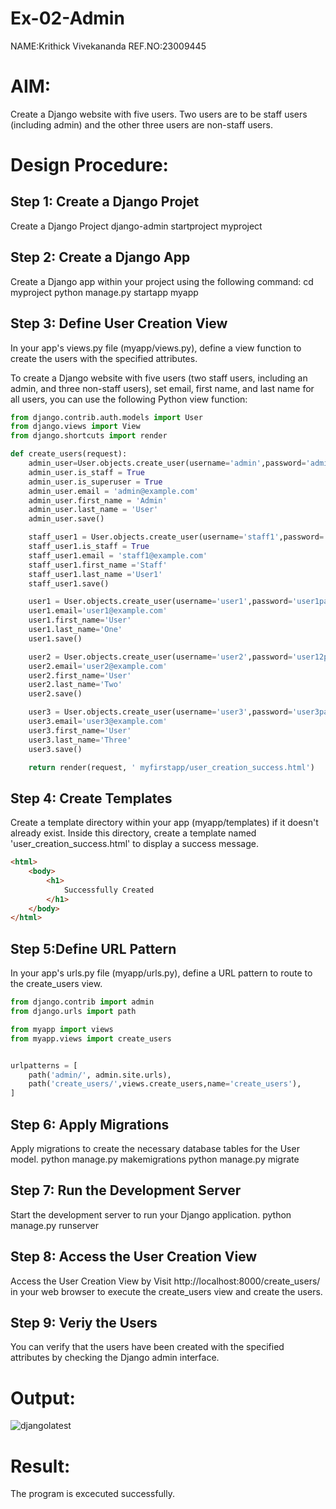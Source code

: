 # Ex-02-Admin
NAME:Krithick Vivekananda
REF.NO:23009445

# AIM:
Create a Django website with five users. Two users are to be staff users (including admin) and the other three users are non-staff users.


# Design Procedure:

## Step 1: Create a Django Projet
Create a Django Project 
django-admin startproject myproject
## Step 2: Create a Django App
Create a Django app within your project using the following command:
cd myproject
python manage.py startapp myapp
## Step 3: Define User Creation View

In your app's views.py file (myapp/views.py), define a view function to create the users with the specified attributes.

To create a Django website with five users (two staff users, including an admin, and three non-staff users), set email, first name, and last name for all users, you can use the following Python view function:
```python
from django.contrib.auth.models import User
from django.views import View
from django.shortcuts import render

def create_users(request):
    admin_user=User.objects.create_user(username='admin',password='adminpass')
    admin_user.is_staff = True
    admin_user.is_superuser = True
    admin_user.email = 'admin@example.com'
    admin_user.first_name = 'Admin'
    admin_user.last_name = 'User'
    admin_user.save()

    staff_user1 = User.objects.create_user(username='staff1',password='staffipass')
    staff_user1.is_staff = True
    staff_user1.email = 'staff1@example.com'
    staff_user1.first_name ='Staff'
    staff_user1.last_name ='User1'
    staff_user1.save()

    user1 = User.objects.create_user(username='user1',password='user1pass')
    user1.email='user1@example.com'
    user1.first_name='User'
    user1.last_name='One'
    user1.save()

    user2 = User.objects.create_user(username='user2',password='user12pass')
    user2.email='user2@example.com'
    user2.first_name='User'
    user2.last_name='Two'
    user2.save()

    user3 = User.objects.create_user(username='user3',password='user3pass')
    user3.email='user3@example.com'
    user3.first_name='User'
    user3.last_name='Three'
    user3.save()

    return render(request, ' myfirstapp/user_creation_success.html')
```

## Step 4: Create Templates
Create a template directory within your app (myapp/templates) if it doesn't already exist. Inside this directory, create a template named 'user_creation_success.html' to display a success message.
```html
<html>
    <body>
        <h1>
            Successfully Created
        </h1>
    </body>
</html>
```

## Step 5:Define URL Pattern

In your app's urls.py file (myapp/urls.py), define a URL pattern to route to the create_users view.
```python
from django.contrib import admin
from django.urls import path

from myapp import views
from myapp.views import create_users


urlpatterns = [
    path('admin/', admin.site.urls),
    path('create_users/',views.create_users,name='create_users'),
]

```
## Step 6: Apply Migrations
Apply migrations to create the necessary database tables for the User model.
    python manage.py makemigrations
    python manage.py migrate

## Step 7: Run the Development Server
Start the development server to run your Django application.
python manage.py runserver

## Step 8: Access the User Creation View
Access the User Creation View by
Visit http://localhost:8000/create_users/ in your web browser to execute the create_users view and create the users.

## Step 9: Veriy the Users
You can verify that the users have been created with the specified attributes by checking the Django admin interface.


# Output:
![djangolatest](https://github.com/krithickvivek/ODD2023-WT-Ex-02-Admin/assets/139331296/a878c03b-6004-433f-872c-901329b3674a)

# Result:
The program is excecuted successfully.



